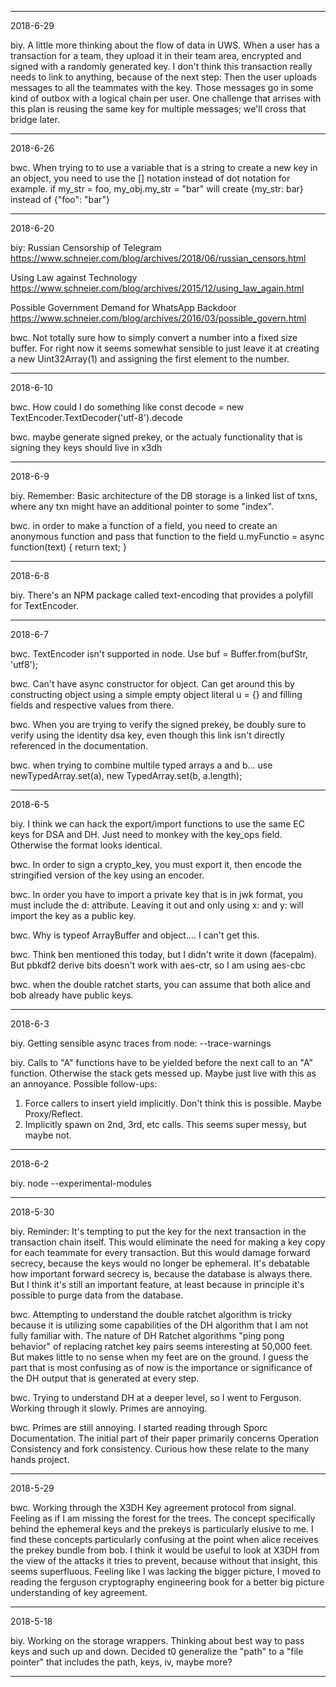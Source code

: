 ------
2018-6-29

biy. A little more thinking about the flow of data in UWS.
When a user has a transaction for a team, they upload it in their team area, encrypted and signed with a randomly generated key.
I don't think this transaction really needs to link to anything, because of the next step:
Then the user uploads messages to all the teammates with the key.
Those messages go in some kind of outbox with a logical chain per user.
One challenge that arrises with this plan is reusing the same key for multiple messages; we'll cross that bridge later.

------
2018-6-26

bwc. When trying to to use a variable that is a string to create a new key in an object, you need to use the [] notation instead of dot notation
for example. if my_str = foo, my_obj.my_str = "bar" will create {my_str: bar} instead of {"foo": "bar"} 


------
2018-6-20

biy:
Russian Censorship of Telegram
https://www.schneier.com/blog/archives/2018/06/russian_censors.html

Using Law against Technology
https://www.schneier.com/blog/archives/2015/12/using_law_again.html

Possible Government Demand for WhatsApp Backdoor
https://www.schneier.com/blog/archives/2016/03/possible_govern.html

bwc. Not totally sure how to simply convert a number into a fixed size buffer.
For right now it seems somewhat sensible to just leave it at creating a new Uint32Array(1) and assigning the first element to the number.

------
2018-6-10

bwc. How could I do something like const decode = new TextEncoder.TextDecoder('utf-8').decode

bwc. maybe generate signed prekey, or the actualy functionality that is signing they keys should live in x3dh

------
2018-6-9

biy. Remember: Basic architecture of the DB storage is a linked list of txns, where any txn might have an additional pointer to some "index".

bwc. in order to make a function of a field, you need to create an anonymous function and pass that function to the field u.myFunctio = async function(text) { return text; }

------
2018-6-8

biy. There's an NPM package called text-encoding that provides a polyfill for TextEncoder.

------
2018-6-7

bwc. TextEncoder isn't supported in node. Use buf = Buffer.from(bufStr, 'utf8');

bwc. Can't have async constructor for object.
Can get around this by constructing object using a simple empty object literal u = {} and filling fields and respective values from there.

bwc. When you are trying to verify the signed prekey, be doubly sure to verify using the identity dsa key,
even though this link isn't directly referenced in the documentation.

bwc. when trying to combine multile typed arrays a and b... use newTypedArray.set(a), new TypedArray.set(b, a.length);

------
2018-6-5

biy. I think we can hack the export/import functions to use the same EC keys for DSA and DH.
Just need to monkey with the key_ops field.
Otherwise the format looks identical.

bwc. In order to sign a crypto_key, you must export it, then encode the stringified version of the key using an encoder.

bwc. In order you have to import a private key that is in jwk format, you must include the d: attribute.
Leaving it out and only using x: and y: will import the key as a public key.

bwc. Why is typeof ArrayBuffer and object.... I can't get this.

bwc. Think ben mentioned this today, but I didn't write it down (facepalm).
But pbkdf2 derive bits doesn't work with aes-ctr, so I am using aes-cbc

bwc. when the double ratchet starts, you can assume that both alice and bob already have public keys.

------
2018-6-3

biy. Getting sensible async traces from node:  --trace-warnings

biy. Calls to "A" functions have to be yielded before the next call to an "A" function.
Otherwise the stack gets messed up.
Maybe just live with this as an annoyance.
Possible follow-ups:
1. Force callers to insert yield implicitly. Don't think this is possible. Maybe Proxy/Reflect.
2. Implicitly spawn on 2nd, 3rd, etc calls. This seems super messy, but maybe not.

------
2018-6-2

biy. node --experimental-modules

------
2018-5-30

biy. Reminder: It's tempting to put the key for the next transaction in the transaction chain itself.
This would eliminate the need for making a key copy for each teammate for every transaction.
But this would damage forward secrecy, because the keys would no longer be ephemeral.
It's debatable how important forward secrecy is, because the database is always there.
But I think it's still an important feature, at least because in principle it's possible to purge data from the database.

bwc. Attempting to understand the double ratchet algorithm is tricky because it is utilizing some capabilities of the DH algorithm that I am not fully familiar with.
The nature of DH Ratchet algorithms "ping pong behavior" of replacing ratchet key pairs seems interesting at 50,000 feet. But makes little to no sense when my feet are on the ground.
I guess the part that is most confusing as of now is the importance or significance of the DH output that is generated at every step.

bwc. Trying to understand DH at a deeper level, so I went to Ferguson. Working through it slowly. Primes are annoying.

bwc. Primes are still annoying. I started reading through Sporc Documentation. The initial part of their paper primarily concerns Operation Consistency and fork consistency.
Curious how these relate to the many hands project.

------
2018-5-29

bwc. Working through the X3DH Key agreement protocol from signal.
Feeling as if I am missing the forest for the trees.
The concept specifically behind the ephemeral keys and the prekeys is particularly elusive to me.
I find these concepts particularly confusing at the point when alice receives the prekey bundle from bob.
I think it would be useful to look at X3DH from the view of the attacks it tries to prevent, because without that insight, this seems superfluous.
Feeling like I was lacking the bigger picture, I moved to reading the ferguson cryptography engineering book for a better big picture understanding of key agreement.

------
2018-5-18

biy. Working on the storage wrappers.
Thinking about best way to pass keys and such up and down.
Decided t0 generalize the "path" to a "file pointer" that includes the path, keys, iv, maybe more?

------
